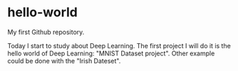 # hello-world
My first Github repository.

Today I start to study about Deep Learning.
The first project I will do it is the hello world of Deep Learning: "MNIST Dataset project".
Other example could be done with the "Irish Dateset".
